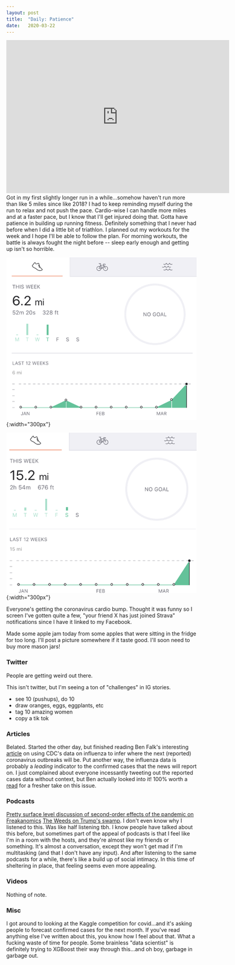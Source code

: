 ```yaml
---
layout: post
title:  "Daily: Patience"
date:   2020-03-22
---
```


<iframe height='405' width='590' frameborder='0' allowtransparency='true' scrolling='no' src='https://www.strava.com/activities/3207742932/embed/bac6df23176d96e86d4b75404d05564969727593'></iframe>
Got in my first slightly longer run in a while...somehow haven't run more than like 5 miles since like 2018? I had to keep reminding myself during the run to relax and not push the pace. Cardio-wise I can handle more miles and at a faster pace, but I know that I'll get injured doing that. Gotta have patience in building up running fitness. Definitely something that I never had before when I did a little bit of triathlon. I planned out my workouts for the week and I hope I'll be able to follow the plan. For morning workouts, the battle is always fought the night before -- sleep early enough and getting up isn't so horrible.

![](/assets/img/cardio_bump1.PNG){:width="300px"}

![](/assets/img/cardio_bump2.PNG){:width="300px"}


Everyone's getting the coronavirus cardio bump. Thought it was funny so I screen I've gotten quite a few, "your friend X has just joined Strava" notifications since I have it linked to my Facebook. 


Made some apple jam today from some apples that were sitting in the fridge for too long. I'll post a picture somewhere if it taste good. I'll soon need to buy more mason jars! 

### Twitter
People are getting weird out there.

This isn't twitter, but I'm seeing a ton of "challenges" in IG stories.
- see 10 (pushups), do 10
- draw oranges, eggs, eggplants, etc
- tag 10 amazing women
- copy a tik tok

### Articles
Belated. Started the other day, but finished reading Ben Falk's interesting [article](https://cleaningtheglass.com/following-the-smoke/) on using CDC's data on influenza to infer where the next (reported) coronavirus outbreaks will be. Put another way, the influenza data is probably a *leading* indicator to the confirmed cases that the news will report on. I just complained about everyone incessantly tweeting out the reported cases data without context, but Ben actually looked into it! 100% worth a [read](https://cleaningtheglass.com/following-the-smoke/) for a fresher take on this issue.


### Podcasts
[Pretty surface level discussion of second-order effects of the pandemic on Freakanomics]()
[The Weeds on Trump's swamp](). I don't even know why I listened to this. Was like half listening tbh. I know people have talked about this before, but sometimes part of the appeal of podcasts is that I feel like I'm in a room with the hosts, and they're almost like my friends or something. It's almost a conversation, except they won't get mad if I'm multitasking (and that I don't have any input). And after listening to the same podcasts for a while, there's like a build up of social intimacy. In this time of sheltering in place, that feeling seems even more appealing.

### Videos
Nothing of note.

### Misc
I got around to looking at the Kaggle competition for covid...and it's asking people to forecast confirmed cases for the next month. If you've read anything else I've written about this, you know how I feel about that. What a fucking waste of time for people. Some brainless "data scientist" is definitely trying to XGBoost their way through this...and oh boy, garbage in garbage out.